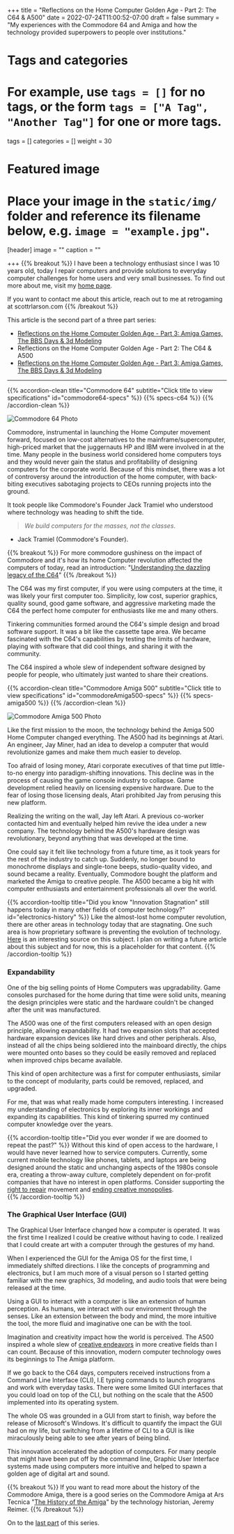 +++
title = "Reflections on the Home Computer Golden Age - Part 2: The C64 & A500"
date = 2022-07-24T11:00:52-07:00
draft = false
summary = "My experiences with the Commodore 64 and Amiga and how the technology provided superpowers to people over institutions."
# Tags and categories
# For example, use `tags = []` for no tags, or the form `tags = ["A Tag", "Another Tag"]` for one or more tags.
tags = []
categories = []
weight = 30
# Featured image
# Place your image in the `static/img/` folder and reference its filename below, e.g. `image = "example.jpg"`.
[header]
image = ""
caption = ""

+++
{{% breakout %}}
I have been a technology enthusiast since I was 10 years old, today I repair computers and provide solutions to everyday computer challenges for home users and very small businesses. To find out more about me, visit my [home page](https://scottrlarson.com). 

If you want to contact me about this article, reach out to me at retrogaming at scottrlarson.com
{{% /breakout %}}

This article is the second part of a three part series:

- [Reflections on the Home Computer Golden Age - Part 3: Amiga Games, The BBS Days & 3d Modeling](/memorials/memorial-my-home-computer-reflections-part-1/)
- Reflections on the Home Computer Golden Age - Part 2: The C64 & A500
- [Reflections on the Home Computer Golden Age - Part 3: Amiga Games, The BBS Days & 3d Modeling](/memorials/memorial-my-home-computer-reflections-part-3/)

---

{{% accordion-clean title="Commodore 64" subtitle="Click title to view specifications" id="commodore64-specs" %}}
{{% specs-c64 %}}
{{% /accordion-clean %}}

![Commodore 64 Photo](/img/memorials/personal-computers/commodore64-perpective-view-blue-background.jpg)

Commodore, instrumental in launching the Home Computer movement forward, focused on low-cost alternatives to the mainframe/supercomputer, high-priced market that the juggernauts HP and IBM were involved in at the time. Many people in the business world considered home computers toys and they would never gain the status and profitability of designing computers for the corporate world. Because of this mindset, there was a lot of controversy around the introduction of the home computer, with back-biting executives sabotaging projects to CEOs running projects into the ground. 

It took people like Commodore's Founder Jack Tramiel who understood where technology was heading to shift the tide.

>*We build computers for the masses, not the classes*.  
- Jack Tramiel (Commodore's Founder).

{{% breakout %}}
For more commodore gushiness on the impact of Commodore and it's how its home Computer revolution affected the computers of today, read an introduction: "[Understanding the dazzling legacy of the C64](https://www.bitmapbooks.com/blogs/news/back-to-basic-understanding-the-dazzling-legacy-of-the-commodore-64)"
{{% /breakout %}}

The C64 was my first computer, if you were using computers at the time, it was likely your first computer too. Simplicity, low cost, superior graphics, quality sound, good game software, and aggressive marketing made the C64 the perfect home computer for enthusiasts like me and many others.

Tinkering communities formed around the C64's simple design and broad software support. It was a bit like the cassette tape area. We became fascinated with the C64's capabilities by testing the limits of hardware, playing with software that did cool things, and sharing it with the community.

The C64 inspired a whole slew of independent software designed by people for people, who ultimately just wanted to share their creations. 

{{% accordion-clean title="Commodore Amiga 500" subtitle="Click title to view specifications" id="commodoreAmiga500-specs" %}}
{{% specs-amiga500 %}}
{{% /accordion-clean %}}

![Commodore Amiga 500 Photo](/img/memorials/personal-computers/commodore-amiga-500-old-school.webp)

Like the first mission to the moon, the technology behind the Amiga 500 Home Computer changed everything. The A500 had its beginnings at Atari. An engineer, Jay Miner, had an idea to develop a computer that would revolutionize games and make them much easier to develop. 

Too afraid of losing money, Atari corporate executives of that time put little-to-no energy into paradigm-shifting innovations. This decline was in the process of causing the game console industry to collapse. Game development relied heavily on licensing expensive hardware. Due to the fear of losing those licensing deals, Atari prohibited Jay from perusing this new platform. 

Realizing the writing on the wall, Jay left Atari. A previous co-worker contacted him and eventually helped him revive the idea under a new company. The technology behind the A500's hardware design was revolutionary, beyond anything that was developed at the time. 

One could say it felt like technology from a future time, as it took years for the rest of the industry to catch up. Suddenly, no longer bound to monochrome displays and single-tone beeps, studio-quality video, and sound became a reality.  Eventually, Commodore bought the platform and marketed the Amiga to creative people. The A500 became a big hit with computer enthusiasts and entertainment professionals all over the world.

{{% accordion-tooltip title="Did you know \"Innovation Stagnation\" still happens today in many other fields of computer technology?" id="electronics-history" %}}
Like the almost-lost home computer revolution, there are other areas in technology today that are stagnating. One such area is how proprietary software is preventing the evolution of technology. [Here](https://ipwatchdog.com/2022/08/28/software-ownership-is-killing-innovation-controversial-author-calls-for-a-reboot/id=151077/) is an interesting source on this subject. I plan on writing a future article about this subject and for now, this is a placeholder for that content.
{{% /accordion-tooltip %}}

### Expandability
One of the big selling points of Home Computers was upgradability. Game consoles purchased for the home during that time were solid units, meaning the design principles were static and the hardware couldn't be changed after the unit was manufactured.

The A500 was one of the first computers released with an open design principle, allowing expandability. It had two expansion slots that accepted hardware expansion devices like hard drives and other peripherals. Also, instead of all the chips being soldiered into the mainboard directly, the chips were mounted onto bases so they could be easily removed and replaced when improved chips became available. 

This kind of open architecture was a first for computer enthusiasts, similar to the concept of modularity, parts could be removed, replaced, and upgraded. 

For me, that was what really made home computers interesting. I increased my understanding of electronics by exploring its inner workings and expanding its capabilities. This kind of tinkering spurred my continued computer knowledge over the years.

{{% accordion-tooltip title="Did you ever wonder if we are doomed to repeat the past?" %}}
Without this kind of open access to the hardware, I would have never learned how to service computers. Currently, some current mobile technology like phones, tablets, and laptops are being designed around the static and unchanging aspects of the  1980s console era, creating a throw-away culture, completely dependent on for-profit companies that have no interest in open platforms. Consider supporting the [right to repair](https://www.repair.org/stand-up) movement and [ending creative monopolies](https://www.endcreativemonopolies.com/).  
{{% /accordion-tooltip %}}

### The Graphical User Interface (GUI)
The Graphical User Interface changed how a computer is operated. It was the first time I realized I could be creative without having to code. I realized that I could create art with a computer through the gestures of my hand. 

When I experienced the GUI for the Amiga OS for the first time, I immediately shifted directions. I like the concepts of programming and electronics, but I am much more of a visual person so I started getting familiar with the new graphics, 3d modeling, and audio tools that were being released at the time.

Using a GUI to interact with a computer is like an extension of human perception. As humans, we interact with our environment through the senses. Like an extension between the body and mind, the more intuitive the tool, the more fluid and imaginative one can be with the tool. 

Imagination and creativity impact how the world is perceived. The A500 inspired a whole slew of [creative endeavors](https://www.indiegamewebsite.com/2018/10/19/the-complete-history-of-indie-games/) in more creative fields than I can count. Because of this innovation, modern computer technology owes its beginnings to The Amiga platform. 

If we go back to the C64 days, computers received instructions from a Command Line Interface (CLI), I.E typing commands to launch programs and work with everyday tasks. There were some limited GUI interfaces that you could load on top of the CLI, but nothing on the scale that the A500 implemented into its operating system. 

The whole OS was grounded in a GUI from start to finish, way before the release of Microsoft's Windows. It's difficult to quantify the impact the GUI had on my life, but switching from a lifetime of CLI to a GUI is like miraculously being able to see after years of being blind. 

This innovation accelerated the adoption of computers.  For many people that might have been put off by the command line, Graphic User Interface systems made using computers more intuitive and helped to spawn a golden age of digital art and sound. 

{{% breakout %}}
If you want to read more about the history of the Commodore Amiga, there is a good series on the Commodore Amiga at Ars Tecnica "[The History of the Amiga](https://arstechnica.com/series/history-of-the-amiga/)" by the technology historian, Jeremy Reimer.
{{% /breakout %}}  

On to the [last part](/memorials/memorial-my-home-computer-reflections-part-3/) of this series.
